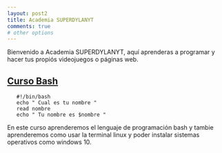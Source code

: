 ```yaml
---
layout: post2
title: Academia SUPERDYLANYT
comments: true
# other options
---
```


Bienvenido a Academia SUPERDYLANYT, aquí aprenderas
a programar y hacer tus propiós videojuegos o páginas web.

<h2><a href="Cursos/curso_bash">Curso Bash</a></h2>



```shell
   #!/bin/bash
   echo " Cual es tu nombre "
   read nombre
   echo " Tu nombre es $nombre "

```
En este curso aprenderemos el lenguaje de programación bash y 
tambie aprenderemos como usar la terminal linux y poder instalar sistemas operativos como windows 10.
